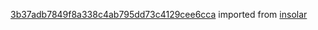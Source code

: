 [3b37adb7849f8a338c4ab795dd73c4129cee6cca](https://github.com/insolar/insolar/commit/3b37adb7849f8a338c4ab795dd73c4129cee6cca) imported from [insolar](https://github.com/insolar/insolar)
